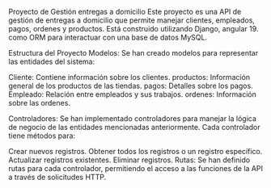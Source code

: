 Proyecto de Gestión entregas a domicilio
Este proyecto es una API de gestión de entregas a domicilio que permite manejar clientes, empleados, pagos, ordenes y productos. Está construido utilizando Django, angular 19. como ORM para interactuar con una base de datos MySQL.

Estructura del Proyecto
Modelos: Se han creado modelos para representar las entidades del sistema:

Cliente: Contiene información sobre los clientes.
productos: Información general de los productos de las tiendas.
pagos: Detalles sobre los pagos.
Empleado: Relación entre empleados y sus trabajos.
ordenes: Información sobre las ordenes.

Controladores: Se han implementado controladores para manejar la lógica de negocio de las entidades mencionadas anteriormente. Cada controlador tiene métodos para:

Crear nuevos registros.
Obtener todos los registros o un registro específico.
Actualizar registros existentes.
Eliminar registros.
Rutas: Se han definido rutas para cada controlador, permitiendo el acceso a las funciones de la API a través de solicitudes HTTP.
